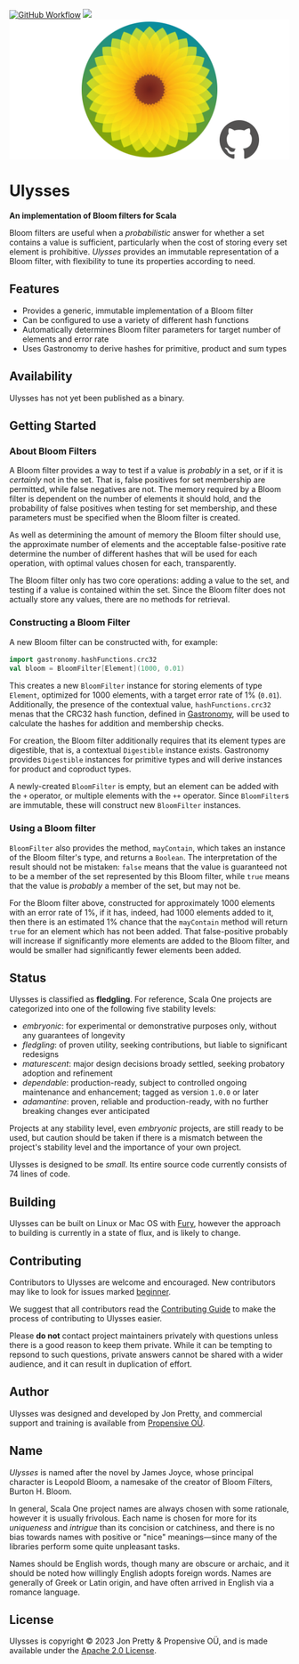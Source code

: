 [<img alt="GitHub Workflow" src="https://img.shields.io/github/actions/workflow/status/propensive/ulysses/main.yml?style=for-the-badge" height="24">](https://github.com/propensive/ulysses/actions)
[<img src="https://img.shields.io/discord/633198088311537684?color=8899f7&label=DISCORD&style=for-the-badge" height="24">](https://discord.gg/7b6mpF6Qcf)
<img src="/doc/images/github.png" valign="middle">

# Ulysses

__An implementation of Bloom filters for Scala__

Bloom filters are useful when a _probabilistic_ answer for whether a set
contains a value is sufficient, particularly when the cost of storing every set
element is prohibitive. _Ulysses_ provides an immutable representation of a
Bloom filter, with flexibility to tune its properties according to need.

## Features

- Provides a generic, immutable implementation of a Bloom filter
- Can be configured to use a variety of different hash functions
- Automatically determines Bloom filter parameters for target number of elements and error rate
- Uses Gastronomy to derive hashes for primitive, product and sum types


## Availability

Ulysses has not yet been published as a binary.

## Getting Started

### About Bloom Filters

A Bloom filter provides a way to test if a value is _probably_ in a set, or if
it is _certainly_ not in the set. That is, false positives for set membership
are permitted, while false negatives are not. The memory required by a Bloom
filter is dependent on the number of elements it should hold, and the
probability of false positives when testing for set membership, and these
parameters must be specified when the Bloom filter is created.

As well as determining the amount of memory the Bloom filter should use, the
approximate number of elements and the acceptable false-positive rate determine
the number of different hashes that will be used for each operation, with
optimal values chosen for each, transparently.

The Bloom filter only has two core operations: adding a value to the set, and
testing if a value is contained within the set. Since the Bloom filter does not
actually store any values, there are no methods for retrieval.

### Constructing a Bloom Filter

A new Bloom filter can be constructed with, for example:
```scala
import gastronomy.hashFunctions.crc32
val bloom = BloomFilter[Element](1000, 0.01)
```

This creates a new `BloomFilter` instance for storing elements of type
`Element`, optimized for 1000 elements, with a target error rate of 1%
(`0.01`). Additionally, the presence of the contextual value,
`hashFunctions.crc32` menas that the CRC32 hash function, defined in
[Gastronomy](https://github.com/propensive/gastronomy/), will be used to
calculate the hashes for addition and membership checks.

For creation, the Bloom filter additionally requires that its element types are
digestible, that is, a contextual `Digestible` instance exists. Gastronomy
provides `Digestible` instances for primitive types and will derive instances for
product and coproduct types.

A newly-created `BloomFilter` is empty, but an element can be added with the
`+` operator, or multiple elements with the `++` operator. Since `BloomFilter`s
are immutable, these will construct new `BloomFilter` instances.

### Using a Bloom filter

`BloomFilter` also provides the method, `mayContain`, which takes an instance of
the Bloom filter's type, and returns a `Boolean`. The interpretation of the
result should not be mistaken: `false` means that the value is guaranteed not
to be a member of the set represented by this Bloom filter, while `true` means
that the value is _probably_ a member of the set, but may not be.

For the Bloom filter above, constructed for approximately 1000 elements with an
error rate of 1%, if it has, indeed, had 1000 elements added to it, then there
is an estimated 1% chance that the `mayContain` method will return `true` for
an element which has not been added. That false-positive probably will increase
if significantly more elements are added to the Bloom filter, and would be
smaller had significantly fewer elements been added.



## Status

Ulysses is classified as __fledgling__. For reference, Scala One projects are
categorized into one of the following five stability levels:

- _embryonic_: for experimental or demonstrative purposes only, without any guarantees of longevity
- _fledgling_: of proven utility, seeking contributions, but liable to significant redesigns
- _maturescent_: major design decisions broady settled, seeking probatory adoption and refinement
- _dependable_: production-ready, subject to controlled ongoing maintenance and enhancement; tagged as version `1.0.0` or later
- _adamantine_: proven, reliable and production-ready, with no further breaking changes ever anticipated

Projects at any stability level, even _embryonic_ projects, are still ready to
be used, but caution should be taken if there is a mismatch between the
project's stability level and the importance of your own project.

Ulysses is designed to be _small_. Its entire source code currently consists
of 74 lines of code.

## Building

Ulysses can be built on Linux or Mac OS with [Fury](/propensive/fury), however
the approach to building is currently in a state of flux, and is likely to
change.

## Contributing

Contributors to Ulysses are welcome and encouraged. New contributors may like to look for issues marked
<a href="https://github.com/propensive/ulysses/labels/beginner">beginner</a>.

We suggest that all contributors read the [Contributing Guide](/contributing.md) to make the process of
contributing to Ulysses easier.

Please __do not__ contact project maintainers privately with questions unless
there is a good reason to keep them private. While it can be tempting to
repsond to such questions, private answers cannot be shared with a wider
audience, and it can result in duplication of effort.

## Author

Ulysses was designed and developed by Jon Pretty, and commercial support and training is available from
[Propensive O&Uuml;](https://propensive.com/).



## Name

_Ulysses_ is named after the novel by James Joyce, whose principal character is Leopold Bloom, a namesake of the creator of Bloom Filters, Burton H. Bloom.

In general, Scala One project names are always chosen with some rationale, however it is usually
frivolous. Each name is chosen for more for its _uniqueness_ and _intrigue_ than its concision or
catchiness, and there is no bias towards names with positive or "nice" meanings—since many of the
libraries perform some quite unpleasant tasks.

Names should be English words, though many are obscure or archaic, and it should be noted how
willingly English adopts foreign words. Names are generally of Greek or Latin origin, and have
often arrived in English via a romance language.

## License

Ulysses is copyright &copy; 2023 Jon Pretty & Propensive O&Uuml;, and is made available under the
[Apache 2.0 License](/license.md).
